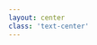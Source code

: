 ```yaml
---
layout: center
class: 'text-center'
---
```


<ChapterCard 
  chapterNumber="Chapter 4" 
  title="The Micro Frontend"
  subtitle="Enterprise-scale architecture"
/>